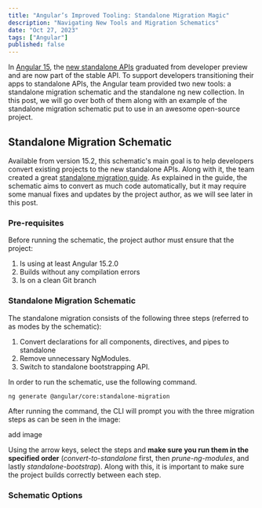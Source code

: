 ```yaml
---
title: "Angular’s Improved Tooling: Standalone Migration Magic"
description: "Navigating New Tools and Migration Schematics"
date: "Oct 27, 2023"
tags: ["Angular"]
published: false
---
```


In [Angular 15](https://blog.angular.io/angular-v15-is-now-available-df7be7f2f4c8), the [new standalone APIs](https://angular.io/guide/standalone-components) graduated from developer preview and are now part of the stable API. To support developers transitioning their apps to standalone APIs, the Angular team provided two new tools: a standalone migration schematic and the standalone ng new collection. In this post, we will go over both of them along with an example of the standalone migration schematic put to use in an awesome open-source project.

## Standalone Migration Schematic

Available from version 15.2, this schematic's main goal is to help developers convert existing projects to the new standalone APIs. Along with it, the team created a great [standalone migration guide](https://angular.io/guide/standalone-migration). As explained in the guide, the schematic aims to convert as much code automatically, but it may require some manual fixes and updates by the project author, as we will see later in this post.

### Pre-requisites

Before running the schematic, the project author must ensure that the project:

1. Is using at least Angular 15.2.0
2. Builds without any compilation errors
3. Is on a clean Git branch

### Standalone Migration Schematic

The standalone migration consists of the following three steps (referred to as modes by the schematic):

1. Convert declarations for all components, directives, and pipes to standalone
2. Remove unnecessary NgModules.
3. Switch to standalone bootstrapping API.

In order to run the schematic, use the following command.

```bash
ng generate @angular/core:standalone-migration
```

After running the command, the CLI will prompt you with the three migration steps as can be seen in the image:

add image

Using the arrow keys, select the steps and **make sure you run them in the specified order** (_convert-to-standalone_ first, then _prune-ng-modules_, and lastly _standalone-bootstrap_). Along with this, it is important to make sure the project builds correctly between each step.

### Schematic Options
